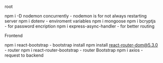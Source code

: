 root

npm i -D nodemon concurrently - nodemon is for not always restarting server
npm i dotenv - enviroment variables
npm i mongoose
npm i bcryptjs - for password encription
npm i express-async-handler - for better routing

Frontend

npm i react-bootstrap - bootstrap install
npm install react-router-dom@5.3.0 - router
npm i react-router-bootstrap - router Bootstrap
npm i axios - request to backend
